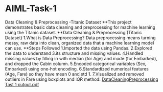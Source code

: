 # AIML-Task-1
Data Cleaning & Preprocessing -Titanic Dataset
**This project demonstrates basic data cleaning and preprocessing for machine learning using the Titanic dataset.
**Data Cleaning & Preprocessing (Titanic Dataset) 1.What is Data Preprocessing?
Data preprocessing means turning messy, raw data into clean, organized data that a machine learning model can use.
**Steps Followed
1.Imported the data using Pandas.
2.Explored the data to understand
3.its structure and missing values.
4.Handled missing values by filling in with median (for Age) and mode (for Embarked), and dropped the Cabin column.
5.Encoded categorical variables (Sex, Embarked) using one-hot encoding.
6.Standardized numerical features (Age, Fare) so they have mean 0 and std 1.
7.Visualized and removed outliers in Fare using boxplots and IQR method.
[DataCleaningPreprocessing Tast 1 output.pdf](https://github.com/user-attachments/files/20861518/DataCleaningPreprocessing.Tast.1.output.pdf)
